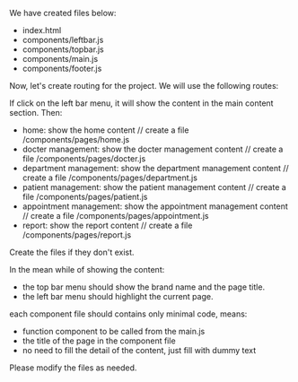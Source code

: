 We have created files below:

- index.html
- components/leftbar.js
- components/topbar.js
- components/main.js
- components/footer.js

Now, let's create routing for the project. We will use the following routes:

If click on the left bar menu, it will show the content in the main content section. Then:

- home: show the home content // create a file /components/pages/home.js
- docter management: show the docter management content // create a file /components/pages/docter.js
- department management: show the department management content // create a file /components/pages/department.js
- patient management: show the patient management content // create a file /components/pages/patient.js
- appointment management: show the appointment management content // create a file /components/pages/appointment.js
- report: show the report content // create a file /components/pages/report.js

Create the files if they don't exist.

In the mean while of showing the content:
- the top bar menu should show the brand name and the page title.
- the left bar menu should highlight the current page.

each component file should contains only minimal code, means:

- function component to be called from the main.js
- the title of the page in the component file
- no need to fill the detail of the content, just fill with dummy text

Please modify the files as needed.